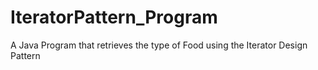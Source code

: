 # IteratorPattern_Program
A Java Program that retrieves the type of Food using the Iterator Design Pattern
